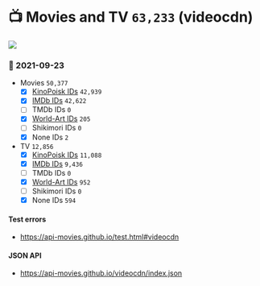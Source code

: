 # :tv: Movies and TV `63,233` (videocdn)

<a href="https://API-Movies.github.io"><img src="https://API-Movies.github.io/banner.png?cache"></a>

### :date: 2021-09-23
- Movies `50,377`
  - [x] <a href="https://API-Movies.github.io/videocdn/movie_kinopoisk_ids.json">KinoPoisk IDs</a> `42,939`
  - [x] <a href="https://API-Movies.github.io/videocdn/movie_imdb_ids.json">IMDb IDs</a> `42,622`
  - [ ] TMDb IDs `0`
  - [x] <a href="https://API-Movies.github.io/videocdn/movie_world_art_ids.json">World-Art IDs</a> `205`
  - [ ] Shikimori IDs `0`
  - [x] None IDs `2`
- TV `12,856`
  - [x] <a href="https://API-Movies.github.io/videocdn/tv_kinopoisk_ids.json">KinoPoisk IDs</a> `11,088`
  - [x] <a href="https://API-Movies.github.io/videocdn/tv_imdb_ids.json">IMDb IDs</a> `9,436`
  - [ ] TMDb IDs `0`
  - [x] <a href="https://API-Movies.github.io/videocdn/tv_world_art_ids.json">World-Art IDs</a> `952`
  - [ ] Shikimori IDs `0`
  - [x] None IDs `594`
#### Test errors
- <a href='https://api-movies.github.io/test.html#videocdn'>https://api-movies.github.io/test.html#videocdn</a>
#### JSON API
- <a href='https://api-movies.github.io/videocdn/index.json'>https://api-movies.github.io/videocdn/index.json</a>
